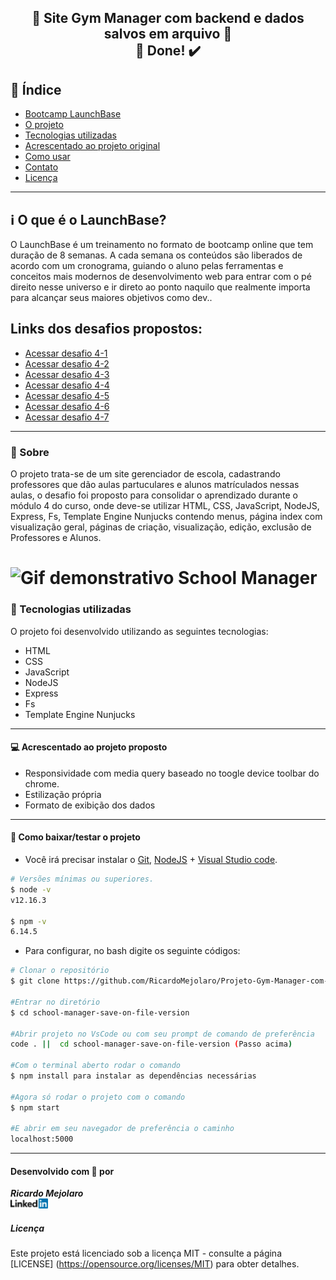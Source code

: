 <h2 align="center"> 
🚀 Site Gym Manager com backend e dados salvos em arquivo 🚀 <br/> 🚀 Done! ✔️
</h2>


## 📑️ Índice

- [Bootcamp LaunchBase](#ℹ️-O-que-é-o-LaunchBase)
- [O projeto](#📝️-Sobre)
- [Tecnologias utilizadas](#🚀️-Tecnologias-utilizadas)
- [Acrescentado ao projeto original](#💻️-Acrescentado-ao-projeto-proposto)
- [Como usar](#💾️-Como-baixar/testar-o-projeto)
- [Contato](#-Desenvolvido-com-💙️-por)
- [Licença](#-Licença)

---

## ℹ️ O que é o LaunchBase?

O LaunchBase é um treinamento no formato de bootcamp online que tem duração de 8 semanas. A cada semana os conteúdos são liberados de acordo com um cronograma, guiando o aluno pelas ferramentas e conceitos mais modernos de desenvolvimento web para entrar com o pé direito nesse universo e ir direto ao ponto naquilo que realmente importa para alcançar seus maiores objetivos como dev..

<h2>Links dos desafios propostos:</h2>
<ul>
  <li>
  <a href="https://github.com/Rocketseat/bootcamp-launchbase-desafios-04/blob/master/desafios/04-1-header.md">Acessar desafio 4-1
  </a>
  </li>
  <li>
  <a href="https://github.com/Rocketseat/bootcamp-launchbase-desafios-04/blob/master/desafios/04-2-card-teacher.md">Acessar desafio 4-2
  </a>
  </li>
  <li>
  <a href="https://github.com/Rocketseat/bootcamp-launchbase-desafios-04/blob/master/desafios/04-3-form-and-routes-teacher.md">Acessar desafio 4-3
  </a>
  </li>
  <li>
  <a href="https://github.com/Rocketseat/bootcamp-launchbase-desafios-04/blob/master/desafios/04-4-show-edit-format-teacher.md">Acessar desafio 4-4
  </a>
  </li>
  <li>
  <a href="https://github.com/Rocketseat/bootcamp-launchbase-desafios-04/blob/master/desafios/04-5-put-delete-teacher.md">Acessar desafio 4-5
  </a>
  </li>
  <li>
  <a href="https://github.com/Rocketseat/bootcamp-launchbase-desafios-04/blob/master/desafios/04-6-list-teachers.md">Acessar desafio 4-6
  </a>
  </li>
  <li>
  <a href="https://github.com/Rocketseat/bootcamp-launchbase-desafios-04/blob/master/desafios/04-7-students.md">Acessar desafio 4-7
  </a>
  </li>
</ul>

---

### 📝️ Sobre

O projeto trata-se de um site gerenciador de escola, cadastrando professores que
dão aulas partuculares e alunos matrículados nessas aulas, o desafio foi proposto
para consolidar o aprendizado durante o módulo 4 do curso, onde deve-se utilizar HTML, CSS, JavaScript, NodeJS, Express, Fs, Template Engine Nunjucks contendo menus, página index com visualização geral, páginas de criação, visualização, edição, exclusão de Professores e Alunos.

<h1>
<img src="public/assets/school-manager.gif" alt="Gif demonstrativo School Manager">
</h1>


### 🚀️ Tecnologias utilizadas

O projeto foi desenvolvido utilizando as seguintes tecnologias:

- HTML
- CSS
- JavaScript
- NodeJS
- Express
- Fs
- Template Engine Nunjucks

---

#### 💻️ Acrescentado ao projeto proposto

- Responsividade com media query baseado no toogle device toolbar do chrome.
- Estilização própria
- Formato de exibição dos dados

---

#### 💾️ Como baixar/testar o projeto

- Você irá precisar instalar o [Git](https://git-scm.com/), [NodeJS](https://nodejs.org/pt-br/download/) + [Visual Studio code](https://code.visualstudio.com/).

```bash
# Versões mínimas ou superiores.
$ node -v
v12.16.3

$ npm -v
6.14.5
```

- Para configurar, no bash digite os seguinte códigos:

```bash
# Clonar o repositório
$ git clone https://github.com/RicardoMejolaro/Projeto-Gym-Manager-com-NodeJS.git

#Entrar no diretório
$ cd school-manager-save-on-file-version

#Abrir projeto no VsCode ou com seu prompt de comando de preferência
code . ||  cd school-manager-save-on-file-version (Passo acima) 

#Com o terminal aberto rodar o comando
$ npm install para instalar as dependências necessárias

#Agora só rodar o projeto com o comando
$ npm start

#E abrir em seu navegador de preferência o caminho
localhost:5000

```
---

#### Desenvolvido com 💙️ por

***Ricardo Mejolaro*** 
<br/> 
<a href="https://www.linkedin.com/in/ricardo-mejolaro/">
<img src="public/assets/linkedin.png">
</a>

##### Licença

Este projeto está licenciado sob a licença MIT - consulte a página [LICENSE] (https://opensource.org/licenses/MIT) para obter detalhes.
